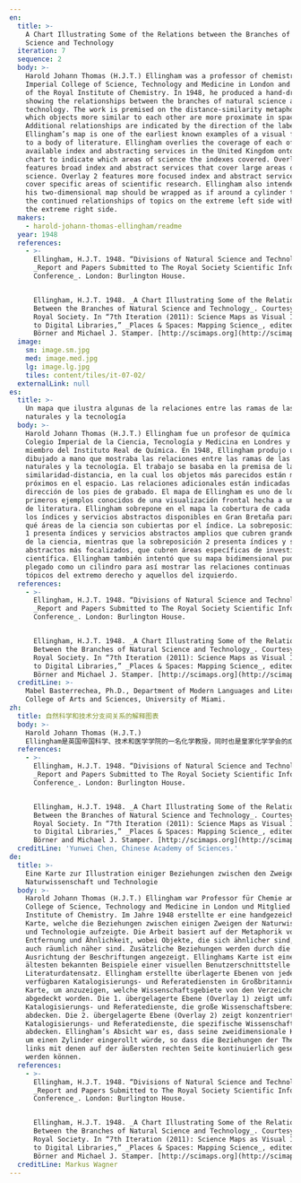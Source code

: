```yaml
---
en:
  title: >-
    A Chart Illustrating Some of the Relations between the Branches of Natural
    Science and Technology
  iteration: 7
  sequence: 2
  body: >-
    Harold Johann Thomas (H.J.T.) Ellingham was a professor of chemistry at the
    Imperial College of Science, Technology and Medicine in London and a member
    of the Royal Institute of Chemistry. In 1948, he produced a hand-drawn map
    showing the relationships between the branches of natural science and
    technology. The work is premised on the distance-similarity metaphor, in
    which objects more similar to each other are more proximate in space.
    Additional relationships are indicated by the direction of the labels.
    Ellingham’s map is one of the earliest known examples of a visual frontend
    to a body of literature. Ellingham overlies the coverage of each of the
    available index and abstracting services in the United Kingdom onto the
    chart to indicate which areas of science the indexes covered. Overlay 1
    features broad index and abstract services that cover large areas of
    science. Overlay 2 features more focused index and abstract services that
    cover specific areas of scientific research. Ellingham also intended that
    his two-dimensional map should be wrapped as if around a cylinder to show
    the continued relationships of topics on the extreme left side with those on
    the extreme right side.
  makers:
    - harold-johann-thomas-ellingham/readme
  year: 1948
  references:
    - >-
      Ellingham, H.J.T. 1948. “Divisions of Natural Science and Technology.” In
      _Report and Papers Submitted to The Royal Society Scientific Information
      Conference_. London: Burlington House.


      Ellingham, H.J.T. 1948. _A Chart Illustrating Some of the Relations
      Between the Branches of Natural Science and Technology_. Courtesy of The
      Royal Society. In “7th Iteration (2011): Science Maps as Visual Interfaces
      to Digital Libraries,” _Places & Spaces: Mapping Science_, edited by Katy
      Börner and Michael J. Stamper. [http://scimaps.org](http://scimaps.org).
  image:
    sm: image.sm.jpg
    med: image.med.jpg
    lg: image.lg.jpg
    tiles: content/tiles/it-07-02/
  externalLink: null
es:
  title: >-
    Un mapa que ilustra algunas de la relaciones entre las ramas de las ciencias
    naturales y la tecnología
  body: >-
    Harold Johann Thomas (H.J.T.) Ellingham fue un profesor de química en el
    Colegio Imperial de la Ciencia, Tecnología y Medicina en Londres y un
    miembro del Instituto Real de Química. En 1948, Ellingham produjo un mapa
    dibujado a mano que mostraba las relaciones entre las ramas de las ciencias
    naturales y la tecnología. El trabajo se basaba en la premisa de la
    similaridad-distancia, en la cual los objetos más parecidos están más
    próximos en el espacio. Las relaciones adicionales están indicadas por la
    dirección de los pies de grabado. El mapa de Ellingham es uno de los
    primeros ejemplos conocidos de una visualización frontal hecha a un conjunto
    de literatura. Ellingham sobrepone en el mapa la cobertura de cada uno de
    los índices y servicios abstractos disponibles en Gran Bretaña para indicar
    qué áreas de la ciencia son cubiertas por el índice. La sobreposición número
    1 presenta índices y servicios abstractos amplios que cubren grandes áreas
    de la ciencia, mientras que la sobreposición 2 presenta índices y servicios
    abstractos más focalizados, que cubren áreas específicas de investigación
    científica. Ellingham también intentó que su mapa bidimensional pudiera ser
    plegado como un cilindro para así mostrar las relaciones continuas entre los
    tópicos del extremo derecho y aquellos del izquierdo.
  references:
    - >-
      Ellingham, H.J.T. 1948. “Divisions of Natural Science and Technology.” In
      _Report and Papers Submitted to The Royal Society Scientific Information
      Conference_. London: Burlington House.


      Ellingham, H.J.T. 1948. _A Chart Illustrating Some of the Relations
      Between the Branches of Natural Science and Technology_. Courtesy of The
      Royal Society. In “7th Iteration (2011): Science Maps as Visual Interfaces
      to Digital Libraries,” _Places & Spaces: Mapping Science_, edited by Katy
      Börner and Michael J. Stamper. [http://scimaps.org](http://scimaps.org).
  creditLine: >-
    Mabel Basterrechea, Ph.D., Department of Modern Languages and Literatures,
    College of Arts and Sciences, University of Miami.
zh:
  title: 自然科学和技术分支间关系的解释图表
  body: >-
    Harold Johann Thomas (H.J.T.)
    Ellingham是英国帝国科学、技术和医学学院的一名化学教授，同时也是皇家化学学会的成员。1948年，他亲手制作了一个展示自然科学技术分支间关系的图谱。此图基于距离相似的原理，即物体间越相似其空间位置越相近。其他关系如标签所示。Ellingham的地图是可知的最早的面向文献的可视化地图之一。Ellingham的地图覆盖每一个在英国可获得的索引和摘要服务，将其可视化到图表中以展示索引覆盖了哪些科学领域。覆盖1展示了一个覆盖科学大部分领域的广义索引和摘要服务。覆盖2展示的则是特定科学研究领域的有针对性的索引和摘要服务。Ellingham同时指出应该将他的二维地图想象成卷在圆筒上的三维地图来更好的展示最左和最后的主题领域之间的关系。
  references:
    - >-
      Ellingham, H.J.T. 1948. “Divisions of Natural Science and Technology.” In
      _Report and Papers Submitted to The Royal Society Scientific Information
      Conference_. London: Burlington House.


      Ellingham, H.J.T. 1948. _A Chart Illustrating Some of the Relations
      Between the Branches of Natural Science and Technology_. Courtesy of The
      Royal Society. In “7th Iteration (2011): Science Maps as Visual Interfaces
      to Digital Libraries,” _Places & Spaces: Mapping Science_, edited by Katy
      Börner and Michael J. Stamper. [http://scimaps.org](http://scimaps.org).
  creditLine: 'Yunwei Chen, Chinese Academy of Sciences.'
de:
  title: >-
    Eine Karte zur Illustration einiger Beziehungen zwischen den Zweigen der
    Naturwissenschaft und Technologie
  body: >-
    Harold Johann Thomas (H.J.T.) Ellingham war Professor für Chemie am Imperial
    College of Science, Technology and Medicine in London und Mitglied des Royal
    Institute of Chemistry. Im Jahre 1948 erstellte er eine handgezeichnete
    Karte, welche die Beziehungen zwischen einigen Zweigen der Naturwissenschaft
    und Technologie aufzeigte. Die Arbeit basiert auf der Metaphorik von
    Entfernung und Ähnlichkeit, wobei Objekte, die sich ähnlicher sind, sich
    auch räumlich näher sind. Zusätzliche Beziehungen werden durch die
    Ausrichtung der Beschriftungen angezeigt. Ellinghams Karte ist eines der
    ältesten bekannten Beispiele einer visuellen Benutzerschnittstelle für einen
    Literaturdatensatz. Ellingham erstellte überlagerte Ebenen von jedem der
    verfügbaren Katalogisierungs- und Referatediensten in Großbritannien auf der
    Karte, um anzuzeigen, welche Wissenschaftsgebiete von den Verzeichnissen
    abgedeckt worden. Die 1. übergelagerte Ebene (Overlay 1) zeigt umfassende
    Katalogisierungs- und Referatedienste, die große Wissenschaftsbereiche
    abdecken. Die 2. übergelagerte Ebene (Overlay 2) zeigt konzentriertere
    Katalogisierungs- und Referatedienste, die spezifische Wissenschaftsbereiche
    abdecken. Ellingham’s Absicht war es, dass seine zweidimensionale Karte wie
    um einen Zylinder eingerollt würde, so dass die Beziehungen der Themen ganz
    links mit denen auf der äußersten rechten Seite kontinuierlich gesehen
    werden können.
  references:
    - >-
      Ellingham, H.J.T. 1948. “Divisions of Natural Science and Technology.” In
      _Report and Papers Submitted to The Royal Society Scientific Information
      Conference_. London: Burlington House.


      Ellingham, H.J.T. 1948. _A Chart Illustrating Some of the Relations
      Between the Branches of Natural Science and Technology_. Courtesy of The
      Royal Society. In “7th Iteration (2011): Science Maps as Visual Interfaces
      to Digital Libraries,” _Places & Spaces: Mapping Science_, edited by Katy
      Börner and Michael J. Stamper. [http://scimaps.org](http://scimaps.org).
  creditLine: Markus Wagner
---
```

